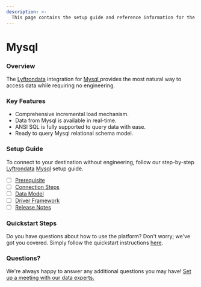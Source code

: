 ```yaml
---
description: >-
  This page contains the setup guide and reference information for the Mysql source connector.
---
```


# Mysql

### Overview

The [Lyftrondata](https://www.lyftrondata.com/) integration for [Mysql](https://www.lyftrondata.com/integration/mysql/)[ ](https://www.lyftrondata.com/integration/mysql/)provides the most natural way to access data while requiring no engineering.

### Key Features

* Comprehensive incremental load mechanism.
* Data from Mysql is available in real-time.&#x20;
* ANSI SQL is fully supported to query data with ease.
* Ready to query Mysql relational schema model.

### Setup Guide

To connect to your destination without engineering, follow our step-by-step [Lyftrondata](https://www.lyftrondata.com/)  [Mysql](https://www.lyftrondata.com/integration/mysql/) setup guide.

* [ ] [Prerequisite](../../technology-analytics/mysql/prerequisite.md)
* [ ] [Connection Steps](../../technology-analytics/mysql/connection-steps.md)
* [ ] [Data Model](../../technology-analytics/mysql/data-model/)
* [ ] [Driver Framework](../../technology-analytics/mysql/driver-framework/)
* [ ] [Release Notes](../../technology-analytics/mysql/release-notes.md)

### Quickstart Steps

Do you have questions about how to use the platform? Don't worry; we've got you covered. Simply follow the quickstart instructions [here](../../../quickstart-steps.md).

### Questions? <a href="#questions" id="questions"></a>

We're always happy to answer any additional questions you may have! [Set up a meeting with our data experts.](https://www.lyftrondata.com/book-a-meeting/)

